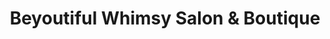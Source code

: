---
title: "Beyoutiful Whimsy Salon & Boutique"
url: /amarillo/beyoutiful-whimsy-salon-and-boutique/
shop: clothes
---